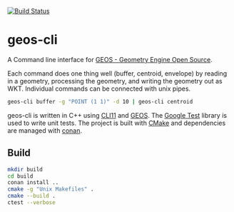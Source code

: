 [![Build Status](https://travis-ci.org/jericks/geos-cli.svg?branch=master)](https://travis-ci.org/jericks/geos-cli)

geos-cli
========

A Command line interface for [GEOS - Geometry Engine Open Source](https://github.com/libgeos/geos).

Each command does one thing well (buffer, centroid, envelope) by reading in a geometry, processing the geometry, and writing the geometry out as WKT. Individual commands can be connected with unix pipes.

```bash
geos-cli buffer -g "POINT (1 1)" -d 10 | geos-cli centroid
```

geos-cli is written in C++ using [CLI11](https://github.com/CLIUtils/CLI11) and [GEOS](https://github.com/libgeos/geos).  The [Google Test](https://github.com/google/googletest) library is used to write unit tests.  The project is built with [CMake](https://cmake.org/) and dependencies are managed with [conan](https://conan.io/).

Build
-----

```bash
mkdir build
cd build
conan install ..
cmake -g "Unix Makefiles" .
cmake --build .
ctest --verbose
```